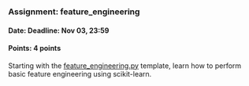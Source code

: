 ### Assignment: feature_engineering
#### Date: Deadline: Nov 03, 23:59
#### Points: 4 points

Starting with the [feature_engineering.py](https://github.com/ufal/npfl129/tree/past-1920/labs/02/feature_engineering.py)
template, learn how to perform basic feature engineering using scikit-learn.
